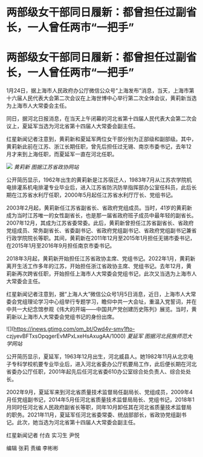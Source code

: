 # 两部级女干部同日履新：都曾担任过副省长，一人曾任两市“一把手”

# 两部级女干部同日履新：都曾担任过副省长，一人曾任两市“一把手”

1月24日，据上海市人民政府办公厅微信公众号“上海发布”消息，当天，上海市第十六届人民代表大会第二次会议在上海世博中心举行第二次全体会议，黄莉新当选为上海市人大常委会主任。

同日，据河北日报消息，在当天上午闭幕的河北省第十四届人民代表大会第二次会议上，夏延军当选为河北省第十四届人大常委会副主任。

红星新闻记者注意到，黄莉新和夏延军两位女干部分别为正部级和副部级。其中，黄莉新此前在江苏、浙江长期任职，曾先后担任过无锡、南京市委书记，去年12月才来到上海任职，而夏延军一直在河北任职。

![](https://inews.gtimg.com/om_bt/OHoKH-259OvuRMfDRLFleGssDiF6Id3us32Hg4KBEdB9QAA/1000)
_黄莉新 图据江苏省政协网站_

公开简历显示，1962年出生的黄莉新是江苏宿迁人，1983年7月从江苏农学院机电排灌系机电排灌专业毕业后，进入江苏省防汛防旱指挥部办公室任科员，此后长期在江苏省水利厅任职，2000年5月起任江苏省水利厅厅长、党组书记。

2003年2月起，黄莉新任江苏省副省长、省政府党组成员。当时，41岁的黄莉新成为当时江苏唯一的女性副省长，也是那一届省政府班子成员中最年轻的副省长。2007年12月，其成为江苏省委常委。此后，黄莉新曾担任江苏省副省长、省政府党组成员、常务副省长、省委副书记、省政府党组副书记、省政府党组副书记兼省行政学院院长等职。其间，黄莉新在2011年12月至2015年1月担任无锡市委书记，在2015年1月至2016年9月担任南京市委书记。

2018年3月起，黄莉新开始担任江苏省政协主席、党组书记。2022年1月，黄莉新离开生活工作多年的江苏，开始担任浙江省政协主席、党组书记。去年12月，黄莉新再次跨省任职，开始担任上海市人大常委会党组书记，此次又当选为上海市人大常委会主任。

红星新闻记者注意到，据“上海人大”微信公众号1月5日消息，近日，上海市人大常委会党组理论学习中心组举行专题学习，瞻仰中共一大会址，重温入党誓词，并在中共一大纪念馆参观《伟大的开端——中国共产党创建历史陈列》展览。当时，黄莉新以上海市人大常委会党组书记的身份出席。

![](https://inews.gtimg.com/om_bt/Owd4v-smv1fto-
czjyevBFTxsOpqgerEvMPxLxeHsAxugAA/1000) _夏延军 图据河北民族师范大学网站_

公开简历显示，夏延军，1963年12月出生，河北威县人。她1982年11月从北京电子专科学校机要专业毕业后，进入河北省委办公厅机要局工作，此后便长期在河北省委办公厅任职，2001年起先后任河北省委610办公室综合处负责人、综合处处长。

2002年9月，夏延军来到河北省质量技术监督局任副局长、党组成员，2009年4月任党组副书记，2014年5月任河北省质量技术监督局局长、党组书记，2018年1月同时任河北省人民政府副省长等职，同年10月卸任其在河北省质量技术监督局的职务。2021年11月，夏延军任河北省委常委、统战部部长，省政协党组副书记。此次，她当选为河北省第十四届人大常委会副主任。

红星新闻记者 付垚 实习生 尹悦

编辑 张莉 责编 李彬彬

